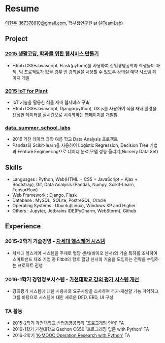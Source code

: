 # Resume 

[이현주](https://github.com/hyoenju) (l67378810@gmail.com, 학부생연구원 at [@TeamLab](https://github.com/TeamLab))


## Project
### [2015 생활코딩, 학과를 위한 웹서비스 만들기](https://github.com/hyoenju/final_dacapo "final_dacapo")

  * Html+CSS+Javascript, Flask(python)를 사용하여 산업경영공학과 학생들이 과제, 팀 프로젝트가 있을 경우 빈 강의실을 사용할 수 있도록 강의실 예약 시스템 페이지 개발
  
### [2015 IoT for Plant](https://github.com/hyoenju/ginseng)

 * IoT 기술을 활용한 식물 재배 웹서비스 구축
 * Html+CSS+Javascript, Django(python), D3.js를 사용하여 식물 재배 환경을 센싱한 데이터를 실시간으로 시각화하는 웹페이지를 개발함

### [data_summer_school_labs](https://github.com/hyoenju/data_summer_school_labs/blob/master/team/team_C/upgrade_percentage.ipynb)

 * 2016 가천 데이터 과학 여름 학교 Data Analysis 프로젝트
 * Pandas와 Scikit-learn을 사용하여 Logistic Regression, Decision Tree 기법과 Feature Engineering으로 데이터 분석 모델 성능 올리기(Nursery Data Set)



## Skills
* Languages : Python, Web(HTML +  CSS + JavaScript + Ajax + Bootstrap), Git, Data Analysis (Pandas, Numpy, Scikit-Learn, TensorFlow)
* Web Framework : Django, Flask
* Database : MySQL, SQLite, PostreSQL, Oracle
* Operating Systems : Ubuntu(Linux), Windows XP and Higher
* Others : Jupyter, Jetbrains IDE(PyCharm, WebStorm), Github



## Experience

### 2015-2학기 기술경영 - [차세대 헬스케어 시스템](https://www.slideshare.net/secret/e7HM802aP8nkaX)
* 차세대 헬스케어 시스템을 주제로 혈당 센서(바이오 센서)의 기술 특허를 조사하여 스마트밴드 제조 기업 중 Fitbit의 향후 혈당 센서의 기술을 도입하는 전략을 수립하는 프로젝트 진행

### 2016-1학기 경영정보시스템 - [가천대학교 강의 평가 시스템 개선](https://www.slideshare.net/secret/f6nsA2246Wtbpx)
* 강의평가 시스템에 대한 사용자의 요구사항을 조사하여 추가·개선할 기능 파악하고, 그를 바탕으로 시스템에 대한 새로운 DFD, ERD, UI 구성

### TA 활동
 * 2015-2학기 가천대학교 산업경영공학과 '프로그래밍 언어' TA
 * 2016-1학기 가천대학교 Gachon CS50 '프로그래밍 입문 with Python' TA
 * 2016-2학기  ['K-MOOC Operation Research with Python'](https://github.com/TeamLab/Gachon_CS50_OR_KMOOC) TA
